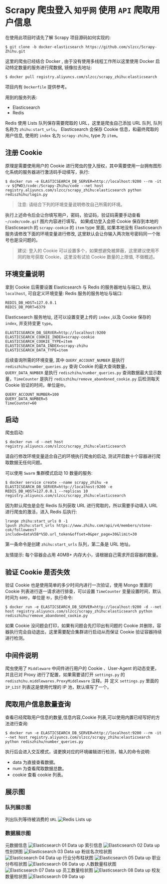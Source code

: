 # Scrapy 爬虫登入 `知乎网` 使用 `API` 爬取用户信息
在使用此项目时请先了解 Scrapy 项目源码如何实现的:
```
$ git clone -b docker-elasticsearch https://github.com/slzcc/Scrapy-Zhihu.git
```

这里的爬虫已经结合 Docker , 由于没有使用多线程工作所以这里使用 Docker 启动特定数量的服务进行爬数据, 镜像拉去地址:
```
$ docker pull registry.aliyuncs.com/slzcc/scrapy_zhihu:elasticsearch
```

项目内有 `Dockerfile` 提供参考。

用到的服务列表:
 *  Elasticsearch
 *  Redis

Redis 使用 Lists 队列保存需要爬取的 URL，这里是爬虫自己添加 URL 队列, 队列名称为 `zhihu:start_urls`。
Elasticsearch 会保存 Cookie 信息，和最终爬取的用户信息, 使用的 `index` 名为 `scrapy-zhihu`, type 为 `item`。

## 注册 Cookie
原理是需要使用用户的 Cookie 进行爬虫的登入授权，其中需要使用一台拥有图形化系统的服务器进行激活码手动填写，执行:
```
$ docker run -e ELASTICSEARCH_DB_SERVER=http://localhost:9200 --rm -it -v ${PWD}/code:/Scrapy-Zhihu/code --net host registry.aliyuncs.com/slzcc/scrapy_zhihu:elasticsearch python rediszhihu/login.py
```
>注意: 请结合下列的环境变量说明修改自己所需的环境。

执行上述命令后会让你填写用户，密码，验证码，验证码需要手动查看 `~/code/code.gif` 图片内容进行填写。
如果成功登入会把 Cookie 保存到本地的 Elasticsearch 的 `scrapy-cookie` 的 `item` type 里面, 如果本地没有 Elasticsearch 服务请修改下面的环境变量进行修改, 这里默认会让你输入两次账号密码同一个账号也是没问题的。

>建议: 登入的 Cookie 可以设置多个，如果想避免被屏蔽，这里建议使用不同的账号获取 Cookie，这里没有试验 Cookie 数量的上限值, 不做概述。

## 环境变量说明
拿到 Cookie 后需要设置 Elasticsearch 与 Redis 的服务器地址与端口, 默认`localhost`, 可自定义环境变量:
Redis 服务的服务地址与端口:
```
REDIS_DB_HOST=127.0.0.1
REDIS_DB_PORT=6379
```
Elasticsearch 服务地址, 还可以设置变更上传的 `index` ,以及 Cookie 保存的 `index`, 并支持变更 `type`。
```
ELASTICSEARCH_DB_SERVER=http://localhost:9200
ELASTICSEARCH_COOKIE_INDEX=scrapy-cookie
ELASTICSEARCH_COOKIE_TYPE=item
ELASTICSEARCH_DATA_INDEX=scrapy-zhihu
ELASTICSEARCH_DATA_TYPE=item
```
后续查询所需的环境变量, 其中 `QUERY_ACCOUNT_NUMBER` 是执行 `rediszhihu/number_queries.py` 查询 Cookie 的最大查询数量，`QUERY_DATA_NUMBER` 是执行 `rediszhihu/number_queries.py` 查询数据最大显示数量，`TimeCounter` 是执行 `rediszhihu/remove_abandoned_cookie.py` 后检测每天 Cookie 验证的时间，单位是`秒`。
```
QUERY_ACCOUNT_NUMBER=100
QUERY_DATA_NUMBER=5
TimeCounter=60
```


## 启动
爬虫启动:
```
$ docker run -d --net host registry.aliyuncs.com/slzcc/scrapy_zhihu:elasticsearch
```
请自行修改环境变量适合自己的环境执行爬虫的启动, 测试开启数十个容器进行爬取数据无任何问题。

可以使用 `Swarm` 集群模式启动 10 数量的服务:
```
$ docker service create --name scrapy_zhihu -e ELASTICSEARCH_DB_SERVER=http://localhost:9200 -e REDIS_DB_HOST=127.0.0.1 --replicas 10 registry.aliyuncs.com/slzcc/scrapy_zhihu:elasticsearch
```

因为默认爬虫是会在 Redis 队列获取 URL 进行爬取的，所以需要手动填入 URL 进行爬虫的激活，进入 Redis 后执行:
```
lrange zhihu:start_urls 0 -1
lpush zhihu:start_urls https://www.zhihu.com/api/v4/members/stone-cok/followees?include=data%5B*%5D.url_token&offset=0&per_page=30&limit=30
```
第一条命令是创建 `zhihu:start_urls` 队列，第二条是 URL 地址。

友情提示: 每个容器会占用 40MB+ 内存大小，请根据自己需求开启容器的数量。

## 验证 Cookie 是否失效
验证 Cookie 也是使用简单的多少时间内进行一次验证，使用 Mongo 里面的 Cookie 列表进行逐一请求进行排查，可以设置 `TimeCounter` 变量设置时间，默认时间为 `60秒`，单位是 `秒`，执行命令:
```
$ docker run -e ELASTICSEARCH_DB_SERVER=http://localhost:9200 -d --net host registry.aliyuncs.com/slzcc/scrapy_zhihu:elasticsearch python rediszhihu/remove_abandoned_cookie.py
```
如果 Cookie 没问题会打印，如果有问题会先打印出有问题的 Cookie 并删除，容器执行完会自动退出，这里需要配合集群进行启动从而保证 Cookie 验证容器持续进行检测。

## 中间件说明
爬虫使用了 `Middleware` 中间件进行用户的 Cookie 、User-Agent 的动态变更，并且已对 Proxy 进行了配置，如果需要请打开 `settings.py` 的 `rediszhihu.middlewares.ProxyMiddleware` 注释。并
定义 `settings.py` 里面的 `IP_LIST` 列表这是使用代理的 IP 池，默认填写了一个。

## 爬取用户信息数量查询
查看已经爬取用户信息的数量,信息内容,Cookie 列表,可以使用内置已经写好的方法进行查询:
```
$ docker run -e ELASTICSEARCH_DB_SERVER=http://localhost:9200 --rm -it --net host registry.aliyuncs.com/slzcc/scrapy_zhihu:elasticsearch python rediszhihu/number_queries.py
```
执行后会进入交互模式，请更换对应的环境编辑进行检测，输入的命令说明:
  * data 为直接查看数据。
  * num 为查看爬取数据总数。
  * cookie 查看 cookie 列表。

## 展示图
### 队列展示图
列出队列等待被消费的 `URL`
![Redis Lists up](https://github.com/slzcc/Scrapy-Zhihu/blob/docker-elasticsearch/template/redis01.png)
### 数据展示图
元数据信息
![Elasticsearch 01 Data up](https://github.com/slzcc/Scrapy-Zhihu/blob/docker-elasticsearch/template/elasticsearch01.png)
索引信息
![Elasticsearch 02 Data up](https://github.com/slzcc/Scrapy-Zhihu/blob/docker-elasticsearch/template/elasticsearch02.png)
性别饼图
![Elasticsearch 03 Data up](https://github.com/slzcc/Scrapy-Zhihu/blob/docker-elasticsearch/template/elasticsearch03.png)
粉丝名次柱状图
![Elasticsearch 04 Data up](https://github.com/slzcc/Scrapy-Zhihu/blob/docker-elasticsearch/template/elasticsearch04.png)
行业分布柱状图
![Elasticsearch 05 Data up](https://github.com/slzcc/Scrapy-Zhihu/blob/docker-elasticsearch/template/elasticsearch05.png)
职业分布柱状图
![Elasticsearch 06 Data up](https://github.com/slzcc/Scrapy-Zhihu/blob/docker-elasticsearch/template/elasticsearch06.png)
人数数量柱状图
![Elasticsearch 07 Data up](https://github.com/slzcc/Scrapy-Zhihu/blob/docker-elasticsearch/template/elasticsearch07.png)
员工数量柱状图
![Elasticsearch 08 Data up](https://github.com/slzcc/Scrapy-Zhihu/blob/docker-elasticsearch/template/elasticsearch08.png)
校友数量柱状图
![Elasticsearch 09 Data up](https://github.com/slzcc/Scrapy-Zhihu/blob/docker-elasticsearch/template/elasticsearch09.png)
